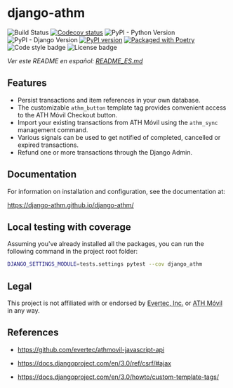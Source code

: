 # django-athm

![Build Status](https://github.com/django-athm/django-athm/actions/workflows/ci.yaml/badge.svg)
[![Codecov status](https://codecov.io/gh/django-athm/django-athm/branch/main/graph/badge.svg)](https://codecov.io/gh/django-athm/django-athm)
![PyPI - Python Version](https://img.shields.io/pypi/pyversions/django-athm)
![PyPI - Django Version](https://img.shields.io/pypi/djversions/django-athm)
[![PyPI version](https://img.shields.io/pypi/v/django-athm.svg)](https://pypi.org/project/django-athm/)
[![Packaged with Poetry](https://img.shields.io/badge/package_manager-poetry-blue.svg)](https://python-poetry.org/)
![Code style badge](https://badgen.net/badge/code%20style/black/000)
![License badge](https://img.shields.io/github/license/django-athm/django-athm.svg)

_Ver este README en español: [README_ES.md](/README_ES.md)_

## Features

* Persist transactions and item references in your own database.
* The customizable `athm_button` template tag provides convenient access to the ATH Móvil Checkout button.
* Import your existing transactions from ATH Móvil using the `athm_sync` management command.
* Various signals can be used to get notified of completed, cancelled or expired transactions.
* Refund one or more transactions through the Django Admin.


## Documentation

For information on installation and configuration, see the documentation at:

https://django-athm.github.io/django-athm/

## Local testing with coverage

Assuming you've already installed all the packages, you can run the following command in the project root folder:

```bash
DJANGO_SETTINGS_MODULE=tests.settings pytest --cov django_athm
```

## Legal

This project is not affiliated with or endorsed by [Evertec, Inc.](https://www.evertecinc.com/) or [ATH Móvil](https://portal.athmovil.com/) in any way.


## References

- https://github.com/evertec/athmovil-javascript-api

- https://docs.djangoproject.com/en/3.0/ref/csrf/#ajax

- https://docs.djangoproject.com/en/3.0/howto/custom-template-tags/

